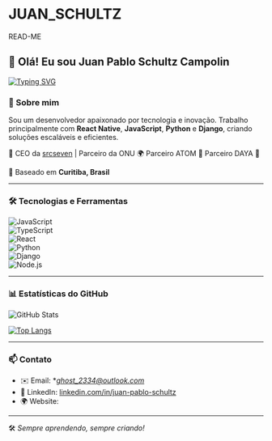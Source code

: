 # JUAN_SCHULTZ
READ-ME
## 👋 Olá! Eu sou Juan Pablo Schultz Campolin

[![Typing SVG](https://readme-typing-svg.herokuapp.com?color=%2300FF00&lines=Desenvolvedor+Fullstack;React+Native+%7C+JavaScript+%7C+Python;Django+%7C+Node.js+%7C+TypeScript)](https://git.io/typing-svg)

### 🚀 Sobre mim
Sou um desenvolvedor apaixonado por tecnologia e inovação. Trabalho principalmente com **React Native**, **JavaScript**, **Python** e **Django**, criando soluções escaláveis e eficientes.

💼 CEO da [srcseven](https://github.com/srcseven) | Parceiro da ONU 🌍 Parceiro ATOM 🚀  Parceiro DAYA 💫

📍 Baseado em **Curitiba, Brasil**

---

### 🛠️ Tecnologias e Ferramentas

![JavaScript](https://img.shields.io/badge/JavaScript-F7DF1E?style=for-the-badge&logo=javascript&logoColor=black)  
![TypeScript](https://img.shields.io/badge/TypeScript-3178C6?style=for-the-badge&logo=typescript&logoColor=white)  
![React](https://img.shields.io/badge/React_Native-61DAFB?style=for-the-badge&logo=react&logoColor=black)  
![Python](https://img.shields.io/badge/Python-3776AB?style=for-the-badge&logo=python&logoColor=white)  
![Django](https://img.shields.io/badge/Django-092E20?style=for-the-badge&logo=django&logoColor=white)  
![Node.js](https://img.shields.io/badge/Node.js-339933?style=for-the-badge&logo=nodedotjs&logoColor=white)

---

### 📊 Estatísticas do GitHub
![GitHub Stats](https://github-readme-stats.vercel.app/api?username=juanpabloschultz&show_icons=true&theme=dracula)

[![Top Langs](https://github-readme-stats.vercel.app/api/top-langs/?username=juanpabloschultz&layout=compact&theme=dracula)](https://github.com/anuraghazra/github-readme-stats)

---

### 📫 Contato
- ✉️ Email: **ghost_2334@outlook.com*
- 💼 LinkedIn: [linkedin.com/in/juan-pablo-schultz]((https://www.linkedin.com/in/juan-pablo-schultz-58895a162/))
- 🌍 Website: 

---

🛠️ _Sempre aprendendo, sempre criando!_
